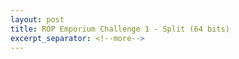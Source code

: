 ```yaml
---
layout: post
title: ROP Emporium Challenge 1 - Split (64 bits)
excerpt_separator: <!--more-->
---
```



<!--more-->